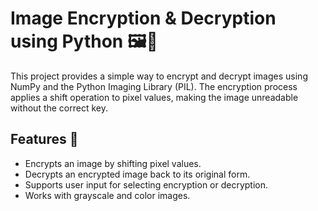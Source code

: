 # Image Encryption & Decryption using Python 🖼️🔐 
               
This project provides a simple way to encrypt and decrypt images using NumPy and the Python Imaging Library (PIL). The encryption process applies a shift operation  to pixel values, making the image unreadable without the correct key.

## Features 🚀
- Encrypts an image by shifting pixel values.
- Decrypts an encrypted image back to its original form.
- Supports user input for selecting encryption or decryption. 
- Works with grayscale and color images. 

